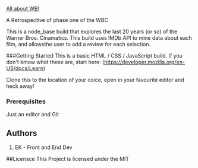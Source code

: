 [All about WB!](wb.jpg "WB")

A Retrospective of phase one of the WBC

This is a node_base build that explores the last 20 years (or so) of the Warner Bros. Cinamatics. This build uses IMDb API to mine data about each film, and allowsthe user to add a review for each selection.

###Getting Started
This is a basic HTML / CSS / JavaScript build. If you don't kmow what these are, start here: (https://developer.mozilla.org/en-US/docs/Learn)

Clone this to the location of your coice, open in your favourite editor and heck away!

### Prerequisites
Just an editor and Git 
## Authors
1. EK - Front and End Dev

##Licensce
This Project is licensed under the MIT
